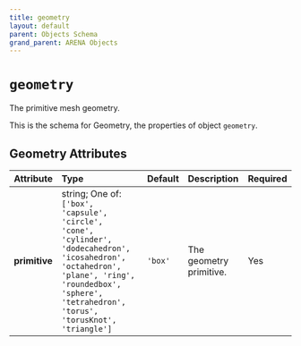 ```yaml
---
title: geometry
layout: default
parent: Objects Schema
grand_parent: ARENA Objects
---
```


<!--CAUTION: This file is autogenerated from https://github.com/arenaxr/arena-schemas. Changes made here may be overwritten.-->


`geometry`
==========


The primitive mesh geometry.

This is the schema for Geometry, the properties of object `geometry`.

Geometry Attributes
--------------------

|Attribute|Type|Default|Description|Required|
| :--- | :--- | :--- | :--- | :--- |
|**primitive**|string; One of: ```['box', 'capsule', 'circle', 'cone', 'cylinder', 'dodecahedron', 'icosahedron', 'octahedron', 'plane', 'ring', 'roundedbox', 'sphere', 'tetrahedron', 'torus', 'torusKnot', 'triangle']```|```'box'```|The geometry primitive.|Yes|
